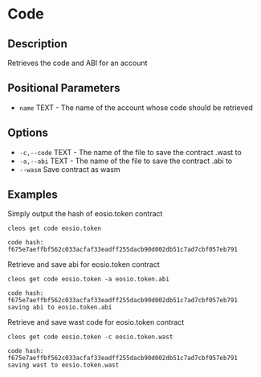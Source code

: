 # Code
## Description

Retrieves the code and ABI for an account
## Positional Parameters

* `name` TEXT - The name of the account whose code should be retrieved

## Options

* `-c,--code` TEXT - The name of the file to save the contract .wast to
* `-a,--abi` TEXT - The name of the file to save the contract .abi to
* `--wasm` Save contract as wasm

## Examples

Simply output the hash of eosio.token contract

    cleos get code eosio.token


```
code hash: f675e7aeffbf562c033acfaf33eadff255dacb90d002db51c7ad7cbf057eb791
```

Retrieve and save abi for eosio.token contract

    cleos get code eosio.token -a eosio.token.abi

```
code hash: f675e7aeffbf562c033acfaf33eadff255dacb90d002db51c7ad7cbf057eb791
saving abi to eosio.token.abi
```

Retrieve and save wast code for eosio.token contract

    cleos get code eosio.token -c eosio.token.wast

```
code hash: f675e7aeffbf562c033acfaf33eadff255dacb90d002db51c7ad7cbf057eb791
saving wast to eosio.token.wast
```